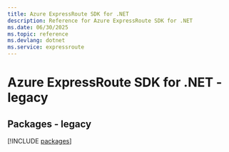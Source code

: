 ```yaml
---
title: Azure ExpressRoute SDK for .NET
description: Reference for Azure ExpressRoute SDK for .NET
ms.date: 06/30/2025
ms.topic: reference
ms.devlang: dotnet
ms.service: expressroute
---
```

# Azure ExpressRoute SDK for .NET - legacy
## Packages - legacy
[!INCLUDE [packages](expressroute-index.md)]